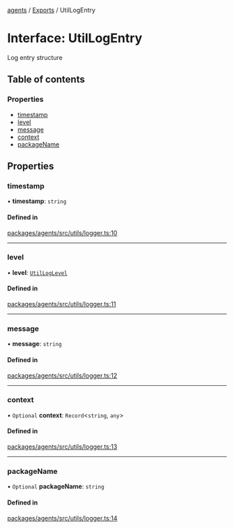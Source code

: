 <!-- 
 ⚠️  AUTO-GENERATED FILE - DO NOT EDIT MANUALLY
 This file is automatically generated by scripts/docs-generator.js
 To make changes, edit the source TypeScript files or update the generator script
-->

[agents](../../) / [Exports](../modules) / UtilLogEntry

# Interface: UtilLogEntry

Log entry structure

## Table of contents

### Properties

- [timestamp](UtilLogEntry#timestamp)
- [level](UtilLogEntry#level)
- [message](UtilLogEntry#message)
- [context](UtilLogEntry#context)
- [packageName](UtilLogEntry#packagename)

## Properties

### timestamp

• **timestamp**: `string`

#### Defined in

[packages/agents/src/utils/logger.ts:10](https://github.com/woojubb/robota/blob/bdf92966fb2bc9eb8d5a633591fffc1261e7f0f5/packages/agents/src/utils/logger.ts#L10)

___

### level

• **level**: [`UtilLogLevel`](../modules#utilloglevel)

#### Defined in

[packages/agents/src/utils/logger.ts:11](https://github.com/woojubb/robota/blob/bdf92966fb2bc9eb8d5a633591fffc1261e7f0f5/packages/agents/src/utils/logger.ts#L11)

___

### message

• **message**: `string`

#### Defined in

[packages/agents/src/utils/logger.ts:12](https://github.com/woojubb/robota/blob/bdf92966fb2bc9eb8d5a633591fffc1261e7f0f5/packages/agents/src/utils/logger.ts#L12)

___

### context

• `Optional` **context**: `Record`\<`string`, `any`\>

#### Defined in

[packages/agents/src/utils/logger.ts:13](https://github.com/woojubb/robota/blob/bdf92966fb2bc9eb8d5a633591fffc1261e7f0f5/packages/agents/src/utils/logger.ts#L13)

___

### packageName

• `Optional` **packageName**: `string`

#### Defined in

[packages/agents/src/utils/logger.ts:14](https://github.com/woojubb/robota/blob/bdf92966fb2bc9eb8d5a633591fffc1261e7f0f5/packages/agents/src/utils/logger.ts#L14)
